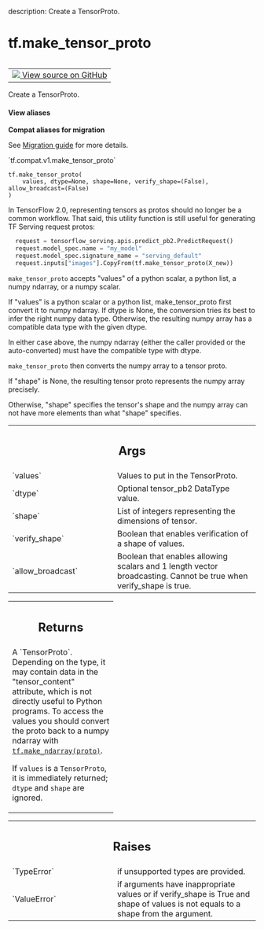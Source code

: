 description: Create a TensorProto.

<div itemscope itemtype="http://developers.google.com/ReferenceObject">
<meta itemprop="name" content="tf.make_tensor_proto" />
<meta itemprop="path" content="Stable" />
</div>

# tf.make_tensor_proto

<!-- Insert buttons and diff -->

<table class="tfo-notebook-buttons tfo-api nocontent" align="left">
<td>
  <a target="_blank" href="https://github.com/tensorflow/tensorflow/blob/r2.3/tensorflow/python/framework/tensor_util.py#L360-L565">
    <img src="https://www.tensorflow.org/images/GitHub-Mark-32px.png" />
    View source on GitHub
  </a>
</td>
</table>



Create a TensorProto.

<section class="expandable">
  <h4 class="showalways">View aliases</h4>
  <p>
<b>Compat aliases for migration</b>
<p>See
<a href="https://www.tensorflow.org/guide/migrate">Migration guide</a> for
more details.</p>
<p>`tf.compat.v1.make_tensor_proto`</p>
</p>
</section>

<pre class="devsite-click-to-copy prettyprint lang-py tfo-signature-link">
<code>tf.make_tensor_proto(
    values, dtype=None, shape=None, verify_shape=(False), allow_broadcast=(False)
)
</code></pre>



<!-- Placeholder for "Used in" -->

In TensorFlow 2.0, representing tensors as protos should no longer be a
common workflow. That said, this utility function is still useful for
generating TF Serving request protos:

```python
  request = tensorflow_serving.apis.predict_pb2.PredictRequest()
  request.model_spec.name = "my_model"
  request.model_spec.signature_name = "serving_default"
  request.inputs["images"].CopyFrom(tf.make_tensor_proto(X_new))
```

`make_tensor_proto` accepts "values" of a python scalar, a python list, a
numpy ndarray, or a numpy scalar.

If "values" is a python scalar or a python list, make_tensor_proto
first convert it to numpy ndarray. If dtype is None, the
conversion tries its best to infer the right numpy data
type. Otherwise, the resulting numpy array has a compatible data
type with the given dtype.

In either case above, the numpy ndarray (either the caller provided
or the auto-converted) must have the compatible type with dtype.

`make_tensor_proto` then converts the numpy array to a tensor proto.

If "shape" is None, the resulting tensor proto represents the numpy
array precisely.

Otherwise, "shape" specifies the tensor's shape and the numpy array
can not have more elements than what "shape" specifies.

<!-- Tabular view -->
 <table class="responsive fixed orange">
<colgroup><col width="214px"><col></colgroup>
<tr><th colspan="2"><h2 class="add-link">Args</h2></th></tr>

<tr>
<td>
`values`
</td>
<td>
Values to put in the TensorProto.
</td>
</tr><tr>
<td>
`dtype`
</td>
<td>
Optional tensor_pb2 DataType value.
</td>
</tr><tr>
<td>
`shape`
</td>
<td>
List of integers representing the dimensions of tensor.
</td>
</tr><tr>
<td>
`verify_shape`
</td>
<td>
Boolean that enables verification of a shape of values.
</td>
</tr><tr>
<td>
`allow_broadcast`
</td>
<td>
Boolean that enables allowing scalars and 1 length vector
broadcasting. Cannot be true when verify_shape is true.
</td>
</tr>
</table>



<!-- Tabular view -->
 <table class="responsive fixed orange">
<colgroup><col width="214px"><col></colgroup>
<tr><th colspan="2"><h2 class="add-link">Returns</h2></th></tr>
<tr class="alt">
<td colspan="2">
A `TensorProto`. Depending on the type, it may contain data in the
"tensor_content" attribute, which is not directly useful to Python programs.
To access the values you should convert the proto back to a numpy ndarray
with <a href="../tf/make_ndarray.md"><code>tf.make_ndarray(proto)</code></a>.

If `values` is a `TensorProto`, it is immediately returned; `dtype` and
`shape` are ignored.
</td>
</tr>

</table>



<!-- Tabular view -->
 <table class="responsive fixed orange">
<colgroup><col width="214px"><col></colgroup>
<tr><th colspan="2"><h2 class="add-link">Raises</h2></th></tr>

<tr>
<td>
`TypeError`
</td>
<td>
if unsupported types are provided.
</td>
</tr><tr>
<td>
`ValueError`
</td>
<td>
if arguments have inappropriate values or if verify_shape is
True and shape of values is not equals to a shape from the argument.
</td>
</tr>
</table>


